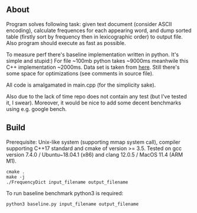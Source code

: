 ## About

Program solves following task: given text document (consider ASCII encoding), calculate frequences for each
appearing word, and dump sorted table (firstly sort by frequency then in lexicographic order) to output file.
Also program should execute as fast as possible.

To measure perf there's baseline implementation written in python. It's simple and stupid:)
For file ~100mb python takes ~9000ms meanhwile this C++ implementation ~2000ms. Data set is taken from 
[here](http://mattmahoney.net/dc/textdata.html). Still there's some space for optimizations (see comments
in source file).

All code is amalgamated in main.cpp (for the simplicity sake).

Also due to the lack of time repo does not contain any test (but I've tested it, I swear).
Moreover, it would be nice to add some decent benchmarks using e.g. google bench.

## Build

Prerequisite: Unix-like system (supporting mmap system call), compiler supporting C++17 standard and cmake of version >= 3.5.
Tested on gcc version 7.4.0 / Ubuntu~18.04.1 (x86) and clang 12.0.5 / MacOS 11.4 (ARM M1).

```
cmake .
make -j
./FrequencyDict input_filename output_filename
```

To run baseline benchmark python3 is required:
```
python3 baseline.py input_filename output_filename
```
